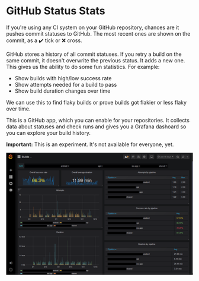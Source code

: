 # GitHub Status Stats

If you're using any CI system on your GitHub repository, chances are it pushes commit statuses to GitHub. The most recent ones are shown on the commit, as a :heavy_check_mark: tick or :x: cross.

GitHub stores a history of all commit statuses. If you retry a build on the same commit, it doesn't overwrite the previous status. It adds a new one. This gives us the ability to do some fun statistics. For example:

- Show builds with high/low success rate
- Show attempts needed for a build to pass
- Show build duration changes over time

We can use this to find flaky builds or prove builds got flakier or less flaky over time.

This is a GitHub app, which you can enable for your repositories. It collects data about statuses and check runs and gives you a Grafana dashoard so you can explore your build history.

**Important:** This is an experiment. It's not available for everyone, yet.

![](docs/preview.png)
